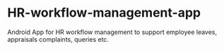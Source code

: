 # HR-workflow-management-app
Android App for HR workflow management to support employee leaves, appraisals complaints, queries etc.
